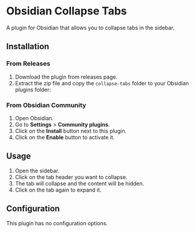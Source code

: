 # Obsidian Collapse Tabs

A plugin for Obsidian that allows you to collapse tabs in the sidebar.

## Installation

### From Releases

1. Download the plugin from releases page.
2. Extract the zip file and copy the `collapse-tabs` folder to your Obsidian plugins folder:

### From Obsidian Community

1. Open Obsidian.
2. Go to **Settings** > **Community plugins**.
3. Click on the **Install** button next to this plugin.
4. Click on the **Enable** button to activate it.

## Usage

1. Open the sidebar.
2. Click on the tab header you want to collapse.
3. The tab will collapse and the content will be hidden.
4. Click on the tab again to expand it.

## Configuration

This plugin has no configuration options.
